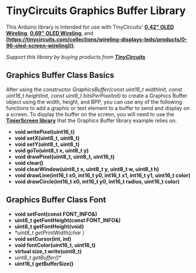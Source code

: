 # TinyCircuits Graphics Buffer Library

This Arduino library is intended for use with TinyCircuits' **[0.42" OLED Wireling](https://tinycircuits.com/collections/wireling-displays-leds/products/0-42-oled-screen-wireling)**, **[0.69" OLED Wireling](https://tinycircuits.com/collections/wireling-displays-leds/products/0-69-oled-screen-wireling)**, and **[https://tinycircuits.com/collections/wireling-displays-leds/products/0-96-oled-screen-wireling]()**. 

*Support this library by buying products from **[TinyCircuits](https://tinycircuits.com/)***


## Graphics Buffer Class Basics

After using the constructor *GraphicsBuffer(const uint16_t widthInit, const uint16_t heightInit, const uint8_t bitsPerPixelInit)* to create a Graphics Buffer object using the width, height, and BPP, you can use any of the following functions to add a graphic or text element to a buffer to send and display on a screen. To display the buffer on the screen, you will need to use the **[TinierScreen library](https://github.com/TinyCircuits/TinyCircuits-TinierScreen-Lib)** that the Graphics Buffer library example relies on.

* **void writePixel(uint16_t)**
* **void setX(uint8_t, uint8_t)**
* **void setY(uint8_t, uint8_t)**
* **void goTo(uint8_t x, uint8_t y)**
* **void drawPixel(uint8_t, uint8_t, uint16_t)**
* **void clear()**
* **void clearWindow(uint8_t x, uint8_t y, uint8_t w, uint8_t h)**
* **void drawLine(int16_t x0, int16_t y0, int16_t x1, int16_t y1, uint16_t color)**
* **void drawCircle(int16_t x0, int16_t y0, int16_t radius, uint16_t color)**

## Graphics Buffer Class Font

* **void setFont(const FONT_INFO&)**
* **uint8_t getFontHeight(const FONT_INFO&)**
* **uint8_t getFontHeight(void)**
* **uint8_t getPrintWidth(char *)**
* **void setCursor(int, int)**
* **void fontColor(uint16_t, uint16_t)**
* **virtual size_t write(uint8_t)**
* **uint8_t* getBuffer()**
* **uint16_t getBufferSize()**
